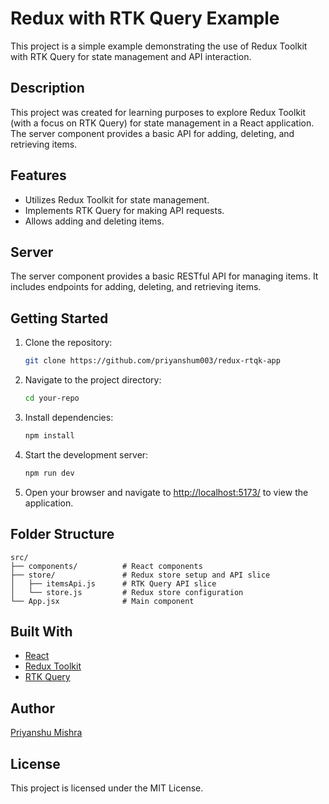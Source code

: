 # Redux with RTK Query Example

This project is a simple example demonstrating the use of Redux Toolkit with RTK Query for state management and API interaction.

## Description

This project was created for learning purposes to explore Redux Toolkit (with a focus on RTK Query) for state management in a React application. The server component provides a basic API for adding, deleting, and retrieving items.

## Features

- Utilizes Redux Toolkit for state management.
- Implements RTK Query for making API requests.
- Allows adding and deleting items.

## Server

The server component provides a basic RESTful API for managing items. It includes endpoints for adding, deleting, and retrieving items.

## Getting Started

1. Clone the repository:

   ```bash
   git clone https://github.com/priyanshum003/redux-rtqk-app
   ```

2. Navigate to the project directory:

   ```bash
   cd your-repo
   ```

3. Install dependencies:

   ```bash
   npm install
   ```

4. Start the development server:

   ```bash
   npm run dev
   ```

5. Open your browser and navigate to [http://localhost:5173/](http://localhost:5173) to view the application.

## Folder Structure

```
src/
├── components/          # React components
├── store/               # Redux store setup and API slice
│   ├── itemsApi.js      # RTK Query API slice
│   └── store.js         # Redux store configuration
└── App.jsx              # Main component
```

## Built With

- [React](https://reactjs.org/)
- [Redux Toolkit](https://redux-toolkit.js.org/)
- [RTK Query](https://redux-toolkit.js.org/rtk-query/overview)

## Author

[Priyanshu Mishra](https://github.com/priyanshum003)

## License

This project is licensed under the MIT License.